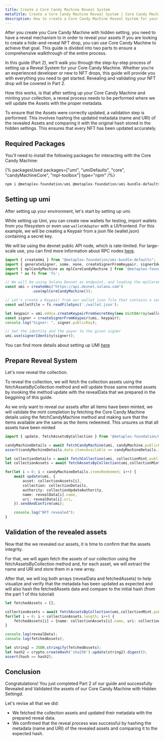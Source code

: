 ```yaml
---
title: Create a Core Candy Machine Reveal System
metaTitle: Create a Core Candy Machine Reveal System | Core Candy Machine
description: How to create a Core Candy Machine Reveal System for your Core Candy Machine with hidden settings.
---
```

After you create you Core Candy Machine with hidden setting, you need to have a reveal mechanism to in order to reveal your assets
If you are looking to create a hide-and-reveal NFT drop, you can use Core Candy Machine to achieve that goal. This guide is divided into two parts to ensure a comprehensive walkthrough of the entire process.

In this guide (Part 2), we’ll walk you through the step-by-step process of setting up a Reveal System for your Core Candy Machine. Whether you’re an experienced developer or new to NFT drops, this guide will provide you with everything you need to get started. Revealing and validating your NFT drop will be covered in Part 2.

How this works, is that after setting up your Core Candy Machine and minting your collection, a reveal process needs to be performed where we will update the Assets with the proper metadata.

To ensure that the Assets were correctly updated, a validation step is performed. This involves hashing the updated metadata (name and URI) of the revealed Assets and comparing it with the original hash stored in the hidden settings. This ensures that every NFT has been updated accurately.


## Required Packages

You'll need to install the following packages for interacting with the Core Candy Machine:

{% packagesUsed packages=["umi", "umiDefaults", "core", "candyMachineCore", "mpl-toolbox"] type="npm" /%}

```ts
npm i @metaplex-foundation/umi @metaplex-foundation/umi-bundle-defaults @metaplex-foundation/mpl-core-candy-machine
```

## Setting up umi

After setting up your environment, let's start by setting up umi.

While setting up Umi, you can create new wallets for testing, import wallets from you filesystem or even use `walletAdapter` with a UI/frontend.
For this example, we will be creating a Keypair from a json file (wallet.json) containing a secret key.

We will be using the devnet public API node, which is rate-limited. For large-scale use, you can find more information about RPC nodes [here](https://developers.metaplex.com/rpc-providers).

```ts
import { createUmi } from "@metaplex-foundation/umi-bundle-defaults";
import { generateSigner, some, none, createSignerFromKeypair, signerIdentity, transactionBuilder, dateTime } from "@metaplex-foundation/umi";
import { mplCandyMachine as mplCoreCandyMachine } from '@metaplex-foundation/mpl-core-candy-machine';
import * as fs from 'fs';

// We will be using Solana Devnet as endpoint, and loading the mplCoreCandyMachine plugin
const umi = createUmi("https://api.devnet.solana.com")
            .use(mplCoreCandyMachine());

// Let's create a Keypair from our wallet json file that contains a secret key, and create a signer based on the created keypair
const walletFile = fs.readFileSync('./wallet.json');

let keypair = umi.eddsa.createKeypairFromSecretKey(new Uint8Array(walletFile));
const signer = createSignerFromKeypair(umi, keypair);
console.log("Signer: ", signer.publicKey);

// Set the identity and the payer to the given signer
umi.use(signerIdentity(signer));
```

You can find more details about setting up UMI [here](https://developers.metaplex.com/core/guides/javascript/how-to-create-a-core-nft-asset-with-javascript#setting-up-umi)

## Prepare Reveal System
Let's now reveal the collection.

To reveal the collection, we will fetch the collection assets using the fetchAssetsByCollection method and will update those same minted assets by invoking the method update with the revealData that we prepared in the beggining of this guide.

As we only want to reveal our assets after all items have been minted, we will validate the mint completion by fetching the Core Candy Machine details using the fetchCandyMachine method and making sure that the items available are the same as the items redeemed. This unsures us that all assets have been minted

```ts
import { update, fetchAssetsByCollection } from '@metaplex-foundation/mpl-core';

candyMachineDetails = await fetchCandyMachine(umi, candyMachine.publicKey);
assert(candyMachineDetails.data.itemsAvailable == candyMachineDetails.itemsRedeemed);

let collectionDetails = await fetchCollection(umi, collectionMint.publicKey);
let collectionAssets = await fetchAssetsByCollection(umi,collectionMint.publicKey);

for(let i = 0; i < candyMachineDetails.itemsRedeemed; i++) {
    await update(umi, {
        asset: collectionAssets[i],
        collection: collectionDetails,
        authority: collectionUpdateAuthority,
        name: revealData[i].name,
        uri: revealData[i].uri,
    }).sendAndConfirm(umi);

    console.log("NFT revealed");
}
```

## Validation of the revealed assets

Now that the we revealed our assets, it is time to confirm that the assets integrity.

For that, we will again fetch the assets of our collection using the fetchAssetsByCollection method and, for each asset, we will extract the name and URI and store them in a new array.

After that, we will log both arrays (revealData and fetchedAssets) to help visualize and verify that the metadata has been updated as expected and will also hash the fetchedAssets data and compare to the initial hash (from the part 1 of this tutorial)

```ts
let fetchedAssets = [];

collectionAssets = await fetchAssetsByCollection(umi,collectionMint.publicKey);
for(let i = 0; i < collectionAssets.length; i++) {
    fetchedAssets[i] = {name: collectionAssets[i].name, uri: collectionAssets[i].uri};
}

console.log(revealData);
console.log(fetchedAssets);

let string2 = JSON.stringify(fetchedAssets);
let hash2 = crypto.createHash('sha256').update(string2).digest();
assert(hash == hash2);
```

## Conclusion
Congratulations! You just completed Part 2 of our guide and successfully Revealed and Validated the assets of our Core Candy Machine with Hidden Settingd.

Let's revise all that we did:
- We fetched the collection assets and updated their metadata with the prepared reveal data.
- We confirmed that the reveal process was successful by hashing the metadata (name and URI) of the revealed assets and comparing it to the expected hash.
